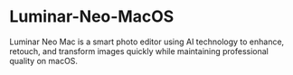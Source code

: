 # Luminar-Neo-MacOS
Luminar Neo Mac is a smart photo editor using AI technology to enhance, retouch, and transform images quickly while maintaining professional quality on macOS.  
